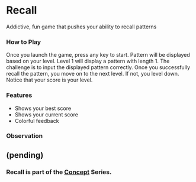 # Recall
Addictive, fun game that pushes your ability to recall patterns

### How to Play
Once you launch the game, press any key to start. 
Pattern will be displayed based on your level.
Level 1 will display a pattern with length 1. The challenge is 
to input the displayed pattern correctly. Once you
successfully recall the pattern, you move on to the next level.
If not, you level down. Notice that your score is your level. 

### Features
- Shows your best score
- Shows your current score
- Colorful feedback

### Observation
(pending)
---
### Recall is part of the [Concept](https://github.com/azimex/Concept) Series.
